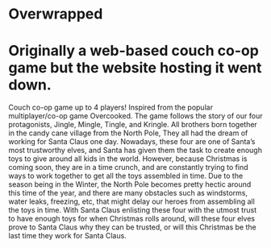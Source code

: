 # Overwrapped
# Originally a web-based couch co-op game but the website hosting it went down.
Couch co-op game up to 4 players! Inspired from the popular multiplayer/co-op game Overcooked.
The game follows the story of our four protagonists, Jingle, Mingle, Tingle, and Kringle. All brothers born together in the candy cane village from the North Pole, They all had the dream of working for Santa Claus one day. Nowadays, these four are one of Santa’s most trustworthy elves, and Santa has given them the task to create enough toys to give around all kids in the world. However, because Christmas is coming soon, they are in a time crunch, and are constantly trying to find ways to work together to get all the toys assembled in time. Due to the season being in the Winter, the North Pole becomes pretty hectic around this time of the year, and there are many obstacles such as windstorms, water leaks, freezing, etc, that might delay our heroes from assembling all the toys in time. With Santa Claus enlisting these four with the utmost trust to have enough toys for when Christmas rolls around, will these four elves prove to Santa Claus why they can be 
trusted, or will this Christmas be the last time they work for Santa Claus.
